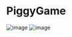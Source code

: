 # PiggyGame

![image](https://sun9-west.userapi.com/sun9-55/s/v1/ig2/oMZQ4YcQO--rWyqUrVjdtqhHGji4AcWybeDugQhGQjaw0SAObiFePJVyAhGrNA2GJ4CkqeMMywupcpWjmUsOT1hv.jpg?size=1919x901&quality=96&type=album)
![image](https://sun1.userapi.com/sun1-21/s/v1/ig2/MMclBMgvHLRxlwrzgrfW7MxDbyPfYLLjbb7ltlt6VClGYcAMrax2Eo3DowPXV5Z7Fy3tnatXUJl7SEdTRavgfrpN.jpg?size=1919x899&quality=96&type=album)
